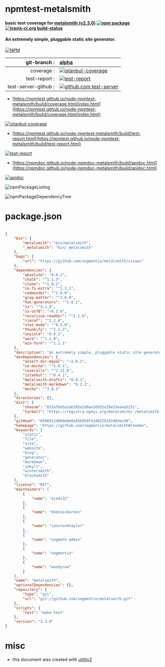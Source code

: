 # npmtest-metalsmith

#### basic test coverage for  [metalsmith (v2.3.0)](https://github.com/segmentio/metalsmith#readme)  [![npm package](https://img.shields.io/npm/v/npmtest-metalsmith.svg?style=flat-square)](https://www.npmjs.org/package/npmtest-metalsmith) [![travis-ci.org build-status](https://api.travis-ci.org/npmtest/node-npmtest-metalsmith.svg)](https://travis-ci.org/npmtest/node-npmtest-metalsmith)

#### An extremely simple, pluggable static site generator.

[![NPM](https://nodei.co/npm/metalsmith.png?downloads=true&downloadRank=true&stars=true)](https://www.npmjs.com/package/metalsmith)

| git-branch : | [alpha](https://github.com/npmtest/node-npmtest-metalsmith/tree/alpha)|
|--:|:--|
| coverage : | [![istanbul-coverage](https://npmtest.github.io/node-npmtest-metalsmith/build/coverage.badge.svg)](https://npmtest.github.io/node-npmtest-metalsmith/build/coverage.html/index.html)|
| test-report : | [![test-report](https://npmtest.github.io/node-npmtest-metalsmith/build/test-report.badge.svg)](https://npmtest.github.io/node-npmtest-metalsmith/build/test-report.html)|
| test-server-github : | [![github.com test-server](https://npmtest.github.io/node-npmtest-metalsmith/GitHub-Mark-32px.png)](https://npmtest.github.io/node-npmtest-metalsmith/build/app/index.html) | | build-artifacts : | [![build-artifacts](https://npmtest.github.io/node-npmtest-metalsmith/glyphicons_144_folder_open.png)](https://github.com/npmtest/node-npmtest-metalsmith/tree/gh-pages/build)|

- [https://npmtest.github.io/node-npmtest-metalsmith/build/coverage.html/index.html](https://npmtest.github.io/node-npmtest-metalsmith/build/coverage.html/index.html)

[![istanbul-coverage](https://npmtest.github.io/node-npmtest-metalsmith/build/screenCapture.buildCi.browser.%252Ftmp%252Fbuild%252Fcoverage.lib.html.png)](https://npmtest.github.io/node-npmtest-metalsmith/build/coverage.html/index.html)

- [https://npmtest.github.io/node-npmtest-metalsmith/build/test-report.html](https://npmtest.github.io/node-npmtest-metalsmith/build/test-report.html)

[![test-report](https://npmtest.github.io/node-npmtest-metalsmith/build/screenCapture.buildCi.browser.%252Ftmp%252Fbuild%252Ftest-report.html.png)](https://npmtest.github.io/node-npmtest-metalsmith/build/test-report.html)

- [https://npmdoc.github.io/node-npmdoc-metalsmith/build/apidoc.html](https://npmdoc.github.io/node-npmdoc-metalsmith/build/apidoc.html)

[![apidoc](https://npmdoc.github.io/node-npmdoc-metalsmith/build/screenCapture.buildCi.browser.%252Ftmp%252Fbuild%252Fapidoc.html.png)](https://npmdoc.github.io/node-npmdoc-metalsmith/build/apidoc.html)

![npmPackageListing](https://npmtest.github.io/node-npmtest-metalsmith/build/screenCapture.npmPackageListing.svg)

![npmPackageDependencyTree](https://npmtest.github.io/node-npmtest-metalsmith/build/screenCapture.npmPackageDependencyTree.svg)



# package.json

```json

{
    "bin": {
        "metalsmith": "bin/metalsmith",
        "_metalsmith": "bin/_metalsmith"
    },
    "bugs": {
        "url": "https://github.com/segmentio/metalsmith/issues"
    },
    "dependencies": {
        "absolute": "0.0.1",
        "chalk": "^1.1.3",
        "clone": "^1.0.2",
        "co-fs-extra": "^1.2.1",
        "commander": "^2.6.0",
        "gray-matter": "^2.0.0",
        "has-generators": "^1.0.1",
        "is": "^3.1.0",
        "is-utf8": "~0.2.0",
        "recursive-readdir": "^2.1.0",
        "rimraf": "^2.2.8",
        "stat-mode": "^0.2.0",
        "thunkify": "^2.1.2",
        "unyield": "0.0.1",
        "ware": "^1.2.0",
        "win-fork": "^1.1.1"
    },
    "description": "An extremely simple, pluggable static site generator.",
    "devDependencies": {
        "assert-dir-equal": "~1.0.1",
        "co-mocha": "^1.0.1",
        "coveralls": "^2.11.6",
        "istanbul": "^0.4.1",
        "metalsmith-drafts": "0.0.1",
        "metalsmith-markdown": "0.2.1",
        "mocha": "^3.0.2"
    },
    "directories": {},
    "dist": {
        "shasum": "833afbb5a2a6385e2d9ae3d935e39e33eaea5231",
        "tarball": "https://registry.npmjs.org/metalsmith/-/metalsmith-2.3.0.tgz"
    },
    "gitHead": "6596912d089e8e0a55b958f424822b192d03ecd8",
    "homepage": "https://github.com/segmentio/metalsmith#readme",
    "keywords": [
        "static",
        "file",
        "site",
        "website",
        "blog",
        "generator",
        "markdown",
        "jekyll",
        "wintersmith",
        "blacksmith"
    ],
    "license": "MIT",
    "maintainers": [
        {
            "name": "ajedi32"
        },
        {
            "name": "dominicbarnes"
        },
        {
            "name": "ianstormtaylor"
        },
        {
            "name": "segment-admin"
        },
        {
            "name": "segmentio"
        },
        {
            "name": "woodyrew"
        }
    ],
    "name": "metalsmith",
    "optionalDependencies": {},
    "repository": {
        "type": "git",
        "url": "git://github.com/segmentio/metalsmith.git"
    },
    "scripts": {
        "test": "make test"
    },
    "version": "2.3.0"
}
```



# misc
- this document was created with [utility2](https://github.com/kaizhu256/node-utility2)
